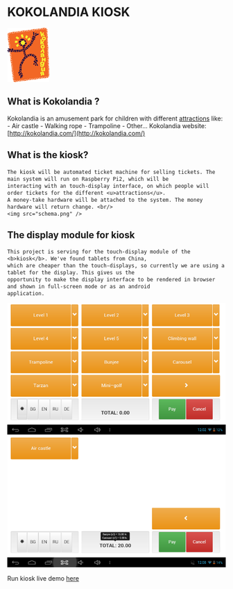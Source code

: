 # KOKOLANDIA KIOSK
![Screenshot 1](readme/kokolandia.png)
## What is Kokolandia ?

Kokolandia is an amusement park for children with different <u>attractions</u> like:
	- Air castle
	- Walking rope
	- Trampoline
	- Other...
Kokolandia website: [http://kokolandia.com/](http://kokolandia.com/)

## What is the kiosk?

	The kiosk will be automated ticket machine for selling tickets. The main system will run on Raspberry Pi2, which will be
	interacting with an touch-display interface, on which people will order tickets for the different <u>attractions</u>.
	A money-take hardware will be attached to the system. The money hardware will return change. <br/>
	<img src="schema.png" />

## The display module for kiosk

	This project is serving for the touch-display module of the <b>kiosk</b>. We've found tablets from China, 
	which are cheaper than the touch-displays, so currently we are using a tablet for the display. This gives us the
	opportunity to make the display interface to be rendered in browser and shown in full-screen mode or as an android
	application.

![Screenshot 1](readme/screenshot_01.png)  ![Screenshot 2](readme/screenshot_02.png)


Run kiosk live demo [here](http://www.viki3d.com/demos/kiosk)